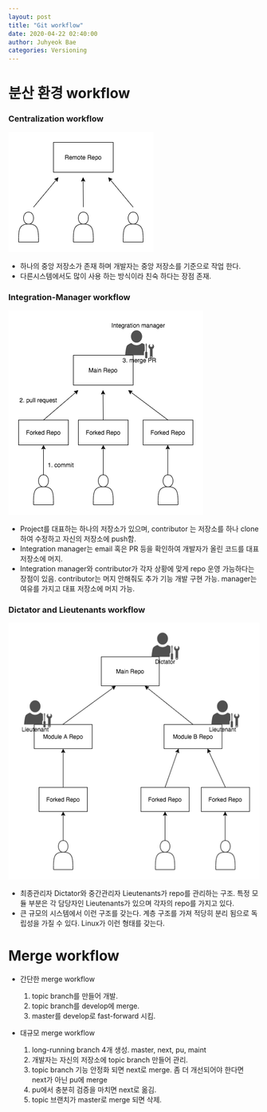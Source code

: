 ```yaml
---
layout: post
title: "Git workflow"
date: 2020-04-22 02:40:00
author: Juhyeok Bae
categories: Versioning
---
```

# 분산 환경 workflow
### Centralization workflow
![tls-handshake](/assets/img/git-workflow-central.png)
- 하나의 중앙 저장소가 존재 하며 개발자는 중앙 저장소를 기준으로 작업 한다.
- 다른시스템에서도 많이 사용 하는 방식이라 친숙 하다는 장점 존재.

### Integration-Manager workflow
![tls-handshake](/assets/img/git-workflow-fork.png)
- Project를 대표하는 하나의 저장소가 있으며, contributor 는 저장소를 하나 clone하여 수정하고 자신의 저장소에 push함.
- Integration manager는 email 혹은 PR 등을 확인하여 개발자가 올린 코드를 대표 저장소에 머지.
- Integration manager와 contributor가 각자 상황에 맞게 repo 운영 가능하다는 장점이 있음. contributor는 머지 안해줘도 추가 기능 개발 구현 가능. manager는 여유를 가지고 대표 저장소에 머지 가능.

### Dictator and Lieutenants workflow
![tls-handshake](/assets/img/git-workflow-dictator_lieu.png)
- 최종관리자 Dictator와 중간관리자 Lieutenants가 repo를 관리하는 구조. 특정 모듈 부분은 각 담당자인 Lieutenants가 있으며 각자의 repo를 가지고 있다.
- 큰 규모의 시스템에서 이런 구조를 갖는다. 계층 구조를 가져 적당히 분리 됨으로 독립성을 가질 수 있다. Linux가 이런 형태를 갖는다.

# Merge workflow
  - 간단한 merge workflow
    1) topic branch를 만들어 개발.
    2) topic branch를 develop에 merge.
    3) master를 develop로 fast-forward 시킴.

  - 대규모 merge workflow
    1) long-running branch 4개 생성. master, next, pu, maint
    2) 개발자는 자신의 저장소에 topic branch 만들어 관리.
    3) topic branch 기능 안정화 되면 next로 merge.
       좀 더 개선되어야 한다면 next가 아닌 pu에 merge
    4) pu에서 충분히 검증을 마치면 next로 옮김.
    5) topic 브랜치가 master로 merge 되면 삭제.
